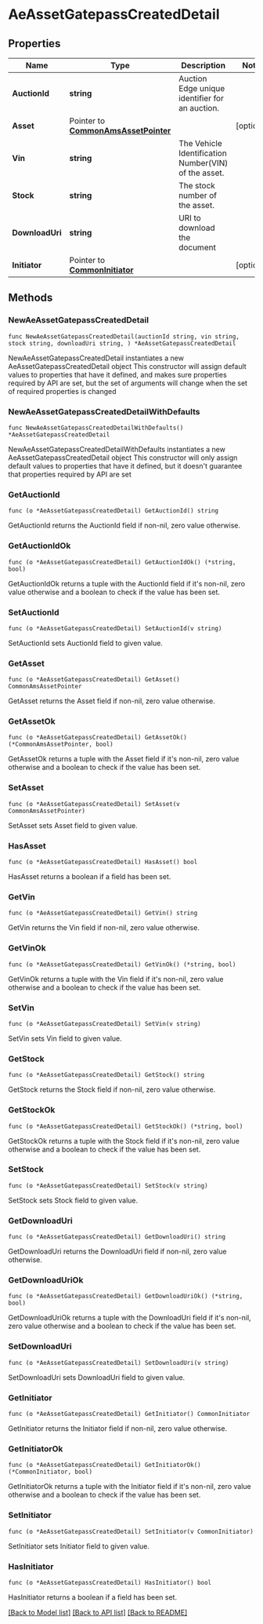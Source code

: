 # AeAssetGatepassCreatedDetail

## Properties

Name | Type | Description | Notes
------------ | ------------- | ------------- | -------------
**AuctionId** | **string** | Auction Edge unique identifier for an auction. | 
**Asset** | Pointer to [**CommonAmsAssetPointer**](CommonAmsAssetPointer.md) |  | [optional] 
**Vin** | **string** | The Vehicle Identification Number(VIN) of the asset. | 
**Stock** | **string** | The stock number of the asset. | 
**DownloadUri** | **string** | URI to download the document | 
**Initiator** | Pointer to [**CommonInitiator**](CommonInitiator.md) |  | [optional] 

## Methods

### NewAeAssetGatepassCreatedDetail

`func NewAeAssetGatepassCreatedDetail(auctionId string, vin string, stock string, downloadUri string, ) *AeAssetGatepassCreatedDetail`

NewAeAssetGatepassCreatedDetail instantiates a new AeAssetGatepassCreatedDetail object
This constructor will assign default values to properties that have it defined,
and makes sure properties required by API are set, but the set of arguments
will change when the set of required properties is changed

### NewAeAssetGatepassCreatedDetailWithDefaults

`func NewAeAssetGatepassCreatedDetailWithDefaults() *AeAssetGatepassCreatedDetail`

NewAeAssetGatepassCreatedDetailWithDefaults instantiates a new AeAssetGatepassCreatedDetail object
This constructor will only assign default values to properties that have it defined,
but it doesn't guarantee that properties required by API are set

### GetAuctionId

`func (o *AeAssetGatepassCreatedDetail) GetAuctionId() string`

GetAuctionId returns the AuctionId field if non-nil, zero value otherwise.

### GetAuctionIdOk

`func (o *AeAssetGatepassCreatedDetail) GetAuctionIdOk() (*string, bool)`

GetAuctionIdOk returns a tuple with the AuctionId field if it's non-nil, zero value otherwise
and a boolean to check if the value has been set.

### SetAuctionId

`func (o *AeAssetGatepassCreatedDetail) SetAuctionId(v string)`

SetAuctionId sets AuctionId field to given value.


### GetAsset

`func (o *AeAssetGatepassCreatedDetail) GetAsset() CommonAmsAssetPointer`

GetAsset returns the Asset field if non-nil, zero value otherwise.

### GetAssetOk

`func (o *AeAssetGatepassCreatedDetail) GetAssetOk() (*CommonAmsAssetPointer, bool)`

GetAssetOk returns a tuple with the Asset field if it's non-nil, zero value otherwise
and a boolean to check if the value has been set.

### SetAsset

`func (o *AeAssetGatepassCreatedDetail) SetAsset(v CommonAmsAssetPointer)`

SetAsset sets Asset field to given value.

### HasAsset

`func (o *AeAssetGatepassCreatedDetail) HasAsset() bool`

HasAsset returns a boolean if a field has been set.

### GetVin

`func (o *AeAssetGatepassCreatedDetail) GetVin() string`

GetVin returns the Vin field if non-nil, zero value otherwise.

### GetVinOk

`func (o *AeAssetGatepassCreatedDetail) GetVinOk() (*string, bool)`

GetVinOk returns a tuple with the Vin field if it's non-nil, zero value otherwise
and a boolean to check if the value has been set.

### SetVin

`func (o *AeAssetGatepassCreatedDetail) SetVin(v string)`

SetVin sets Vin field to given value.


### GetStock

`func (o *AeAssetGatepassCreatedDetail) GetStock() string`

GetStock returns the Stock field if non-nil, zero value otherwise.

### GetStockOk

`func (o *AeAssetGatepassCreatedDetail) GetStockOk() (*string, bool)`

GetStockOk returns a tuple with the Stock field if it's non-nil, zero value otherwise
and a boolean to check if the value has been set.

### SetStock

`func (o *AeAssetGatepassCreatedDetail) SetStock(v string)`

SetStock sets Stock field to given value.


### GetDownloadUri

`func (o *AeAssetGatepassCreatedDetail) GetDownloadUri() string`

GetDownloadUri returns the DownloadUri field if non-nil, zero value otherwise.

### GetDownloadUriOk

`func (o *AeAssetGatepassCreatedDetail) GetDownloadUriOk() (*string, bool)`

GetDownloadUriOk returns a tuple with the DownloadUri field if it's non-nil, zero value otherwise
and a boolean to check if the value has been set.

### SetDownloadUri

`func (o *AeAssetGatepassCreatedDetail) SetDownloadUri(v string)`

SetDownloadUri sets DownloadUri field to given value.


### GetInitiator

`func (o *AeAssetGatepassCreatedDetail) GetInitiator() CommonInitiator`

GetInitiator returns the Initiator field if non-nil, zero value otherwise.

### GetInitiatorOk

`func (o *AeAssetGatepassCreatedDetail) GetInitiatorOk() (*CommonInitiator, bool)`

GetInitiatorOk returns a tuple with the Initiator field if it's non-nil, zero value otherwise
and a boolean to check if the value has been set.

### SetInitiator

`func (o *AeAssetGatepassCreatedDetail) SetInitiator(v CommonInitiator)`

SetInitiator sets Initiator field to given value.

### HasInitiator

`func (o *AeAssetGatepassCreatedDetail) HasInitiator() bool`

HasInitiator returns a boolean if a field has been set.


[[Back to Model list]](../README.md#documentation-for-models) [[Back to API list]](../README.md#documentation-for-api-endpoints) [[Back to README]](../README.md)


